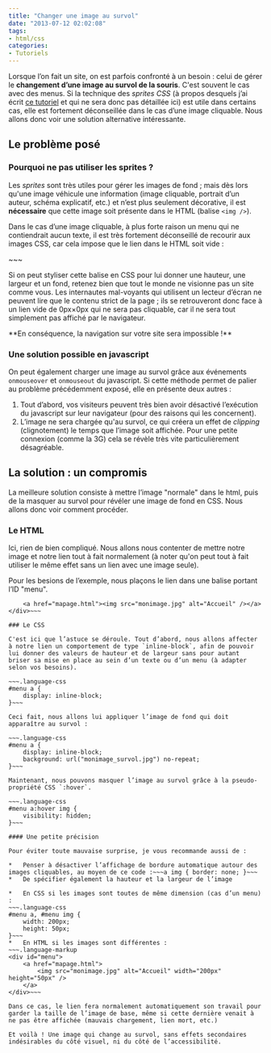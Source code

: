 ```yaml
---
title: "Changer une image au survol"
date: "2013-07-12 02:02:08"
tags:
- html/css
categories:
- Tutoriels
---
```


Lorsque l’on fait un site, on est parfois confronté à un besoin : celui de gérer le **changement d’une image au survol de la souris**. C'est souvent le cas avec des menus. Si la technique des _sprites CSS_ (à propos desquels j’ai écrit [ce tutoriel](http://www.emmanuelbeziat.com/blog/bien-utiliser-les-sprites-css/ "Bien utiliser les sprites CSS") et qui ne sera donc pas détaillée ici) est utile dans certains cas, elle est fortement déconseillée dans le cas d’une image cliquable. Nous allons donc voir une solution alternative intéressante.


## Le problème posé

### Pourquoi ne pas utiliser les sprites ?

Les _sprites_ sont très utiles pour gérer les images de fond ; mais dès lors qu'une image véhicule une information (image cliquable, portrait d’un auteur, schéma explicatif, etc.) et n’est plus seulement décorative, il est **nécessaire** que cette image soit présente dans le HTML (balise `<img />`).

Dans le cas d’une image cliquable, à plus forte raison un menu qui ne contiendrait aucun texte, il est très fortement déconseillé de recourir aux images CSS, car cela impose que le lien dans le HTML soit vide :

<a href="mapage.html"></a>~~~

Si on peut styliser cette balise en CSS pour lui donner une hauteur, une largeur et un fond, retenez bien que tout le monde ne visionne pas un site comme vous. Les internautes mal-voyants qui utilisent un lecteur d’écran ne peuvent lire que le contenu strict de la page ; ils se retrouveront donc face à un lien vide de 0px×0px qui ne sera pas cliquable, car il ne sera tout simplement pas affiché par le navigateur.<p>
<p>**En conséquence, la navigation sur votre site sera impossible !**

### Une solution possible en javascript

On peut également charger une image au survol grâce aux événements `onmouseover` et `onmouseout` du javascript. Si cette méthode permet de palier au problème précédemment exposé, elle en présente deux autres :<p>

1.  Tout d’abord, vos visiteurs peuvent très bien avoir désactivé l’exécution du javascript sur leur navigateur (pour des raisons qui les concernent).
2.  L’image ne sera chargée qu'au survol, ce qui créera un effet de _clipping_ (clignotement) le temps que l’image soit affichée. Pour une petite connexion (comme la 3G) cela se révèle très vite particulièrement désagréable.

## La solution : un compromis

<p>La meilleure solution consiste à mettre l’image "normale" dans le html, puis de la masquer au survol pour révéler une image de fond en CSS. Nous allons donc voir comment procéder.

### Le HTML

Ici, rien de bien compliqué. Nous allons nous contenter de mettre notre image et notre lien tout à fait normalement (à noter qu'on peut tout à fait utiliser le même effet sans un lien avec une image seule).

Pour les besions de l’exemple, nous plaçons le lien dans une balise portant l’ID "menu".

~~~<div id="menu">
	<a href="mapage.html"><img src="monimage.jpg" alt="Accueil" /></a>
</div>~~~

### Le CSS

C'est ici que l’astuce se déroule. Tout d’abord, nous allons affecter à notre lien un comportement de type `inline-block`, afin de pouvoir lui donner des valeurs de hauteur et de largeur sans pour autant briser sa mise en place au sein d’un texte ou d’un menu (à adapter selon vos besoins).

~~~.language-css
#menu a {
	display: inline-block;
}~~~

Ceci fait, nous allons lui appliquer l’image de fond qui doit apparaître au survol :

~~~.language-css
#menu a {
	display: inline-block;
	background: url("monimage_survol.jpg") no-repeat;
}~~~

Maintenant, nous pouvons masquer l’image au survol grâce à la pseudo-propriété CSS `:hover`.

~~~.language-css
#menu a:hover img {
	visibility: hidden;
}~~~

#### Une petite précision

Pour éviter toute mauvaise surprise, je vous recommande aussi de :

*   Penser à désactiver l’affichage de bordure automatique autour des images cliquables, au moyen de ce code :~~~a img { border: none; }~~~
*   De spécifier également la hauteur et la largeur de l’image

*   En CSS si les images sont toutes de même dimension (cas d’un menu) :
~~~.language-css
#menu a, #menu img {
	width: 200px;
	height: 50px;
}~~~
*   En HTML si les images sont différentes :
~~~.language-markup
<div id="menu">
	<a href="mapage.html">
		<img src="monimage.jpg" alt="Accueil" width="200px" height="50px" />
	</a>
</div>~~~

Dans ce cas, le lien fera normalement automatiquement son travail pour garder la taille de l’image de base, même si cette dernière venait à ne pas être affichée (mauvais chargement, lien mort, etc.)

Et voilà ! Une image qui change au survol, sans effets secondaires indésirables du côté visuel, ni du côté de l’accessibilité.
